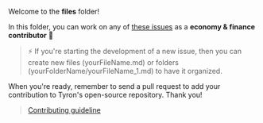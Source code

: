 Welcome to the **files** folder!

In this folder, you can work on any of [these issues](/community/contributors/economy&finance.md#issues) as a **economy & finance contributor** :high_brightness:

> :zap: If you're starting the development of a new issue, then you can create new files (yourFileName.md) or folders (yourFolderName/yourFileName_1.md) to have it organized.

When you're ready, remember to send a pull request to add your contribution to Tyron's open-source repository. Thank you!
> [Contributing guideline](/community/contributing.md)
